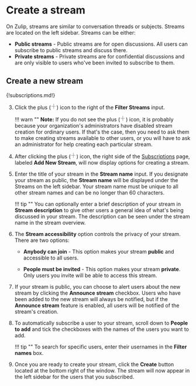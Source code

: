 # Create a stream
On Zulip, streams are similar to conversation threads or subjects. Streams are located on the left sidebar.
Streams can be either:

* **Public streams** - Public streams are for open discussions. All users can subscribe to public streams and discuss there.
* **Private streams** - Private streams are for confidential discussions and are only visible to users who've been invited to subscribe to them.

## Create a new stream

{!subscriptions.md!}

3. Click the plus (![plus](/static/images/help/plus.png)) icon to the right of
the **Filter Streams** input.

    !!! warn ""
        **Note:** If you do not see the plus (![plus](/static/images/help/plus.png)) icon, it
        is probably because your organization's administrators have disabled stream
        creation for ordinary users. If that's the case, then you need to ask them
        to make creating streams available to other users, or you will have to ask
        an administrator for help creating each particular stream.

4. After clicking the plus (![plus](/static/images/help/plus.png)) icon, the
right side of the [Subscriptions](/#subscriptions) page, labeled **Add New
Stream**, will now display options for creating a stream.

5. Enter the title of your stream in the **Stream name** input. If you designate
your stream as public, the **Stream name** will be displayed under the Streams
on the left sidebar. Your stream name must be unique to all other stream names
and can be no longer than 60 characters.

    !!! tip ""
        You can optionally enter a brief description of your stream in **Stream description**
        to give other users a general idea of what's being
        discussed in your stream. The description can be seen under the stream
        name in the stream overview.

7. The **Stream accessibility** option controls the privacy of your stream. There are two options:
    - **Anybody can join** - This option makes your stream **public** and
    accessible to all users.

    - **People must be invited** - This option makes your stream **private**.
    Only users you invite will be able to access this stream.

8. If your stream is public, you can choose to alert users about the new stream
by clicking the **Announce stream** checkbox. Users who have been added to the
new stream will always be notified, but if the **Announce stream** feature is
enabled, all users will be notified of the stream's creation.

9. To automatically subscribe a user to your stream, scroll down to **People to add**
and tick the checkboxes with the names of the users you want to add.

    !!! tip ""
        To search for specific users, enter their usernames in the **Filter names** box.

10. Once you are ready to create your stream, click the **Create** button
located at the bottom right of the window. The stream will now appear in the
left sidebar for the users that you subscribed.
